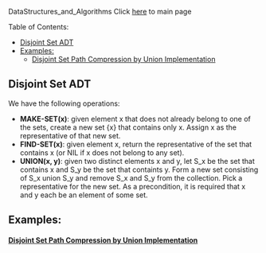 DataStructures_and_Algorithms
Click [here](../README.md) to main page

Table of Contents:
- [Disjoint Set ADT](#disjoint-set-adt)
- [Examples:](#examples)
    - [Disjoint Set Path Compression by Union Implementation](#disjoint-set-path-compression-by-union-implementation)

## Disjoint Set ADT
We have the following operations:
- **MAKE-SET(x)**: given element x that does not already belong to one of the sets, create a new set {x} that contains only x. Assign x as the representative of that new set.
- **FIND-SET(x)**: given element x, return the representative of the set that contains x (or NIL if x does not belong to any set).
- **UNION(x, y)**: given two distinct elements x and y, let S_x be the set that contains x and S_y be the set that containts y. Form a new set consisting of S_x union S_y and remove S_x and S_y from the collection. Pick a representative for the new set. As a precondition, it is required that x and y each be an element of some set.


## Examples:
#### [Disjoint Set Path Compression by Union Implementation](./implementation/description.md)
